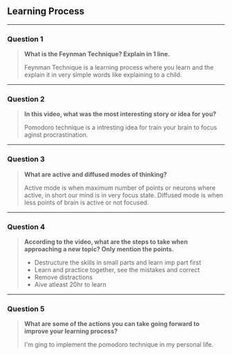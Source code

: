 ## Learning Process

***

### Question 1
>**What is the Feynman Technique? Explain in 1 line.**
>
>Feynman Technique is a learning process where you learn and the explain it in very simple words like explaining to a child.

***

### Question 2
>**In this video, what was the most interesting story or idea for you?**
>
>Pomodoro technique is a intresting idea for train your brain to focus aginst procrastination.

***

### Question 3
>**What are active and diffused modes of thinking?**
>
>Active mode is when maximum number of points or neurons where active, in short our mind is in very focus state.
>Diffused mode is when less points of brain is active or not focused.

***

### Question 4
>**According to the video, what are the steps to take when approaching a new topic? Only mention the points.**
> - Destructure the skills in small parts and learn imp part first
> - Learn and practice together, see the mistakes and correct
> - Remove distractions
>- Aive atleast 20hr to learn
***

### Question 5
>**What are some of the actions you can take going forward to improve your learning process?**
>
> I'm ging to implement the pomodoro technique in my personal life.
